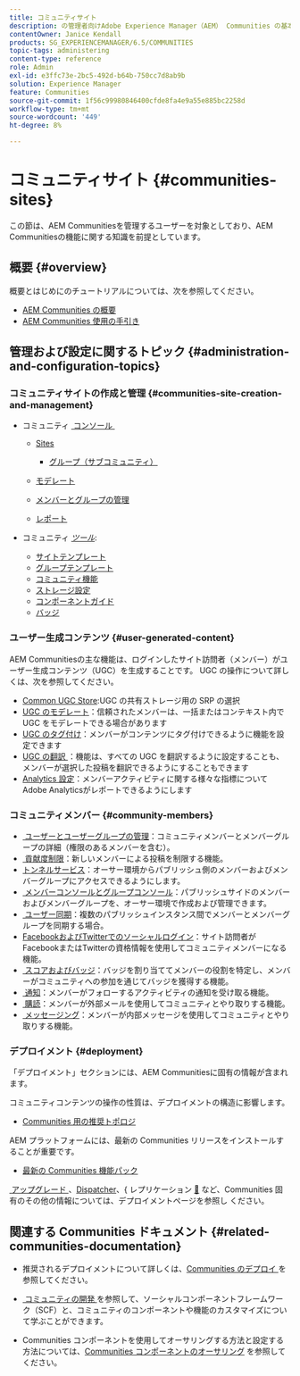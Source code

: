 ```yaml
---
title: コミュニティサイト
description: の管理者向けAdobe Experience Manager（AEM） Communities の基本事項について説明します。ユーザーは、その基本機能に精通しています。
contentOwner: Janice Kendall
products: SG_EXPERIENCEMANAGER/6.5/COMMUNITIES
topic-tags: administering
content-type: reference
role: Admin
exl-id: e3ffc73e-2bc5-492d-b64b-750cc7d8ab9b
solution: Experience Manager
feature: Communities
source-git-commit: 1f56c99980846400cfde8fa4e9a55e885bc2258d
workflow-type: tm+mt
source-wordcount: '449'
ht-degree: 8%

---
```


# コミュニティサイト {#communities-sites}

この節は、AEM Communitiesを管理するユーザーを対象としており、AEM Communitiesの機能に関する知識を前提としています。

## 概要 {#overview}

概要とはじめにのチュートリアルについては、次を参照してください。

* [AEM Communities の概要](overview.md)
* [AEM Communities 使用の手引き](getting-started.md)

## 管理および設定に関するトピック {#administration-and-configuration-topics}

### コミュニティサイトの作成と管理 {#communities-site-creation-and-management}

* コミュニティ [&#x200B; コンソール &#x200B;](consoles.md)

   * [Sites](sites-console.md)

      * [グループ（サブコミュニティ）](groups.md)

   * [モデレート](moderation.md)
   * [メンバーとグループの管理](members.md)
   * [レポート](reports.md)

* コミュニティ [*ツール*](tools.md):

   * [サイトテンプレート](sites.md)
   * [グループテンプレート](tools-groups.md)
   * [コミュニティ機能](functions.md)
   * [ストレージ設定](srp-config.md)
   * [コンポーネントガイド](components-guide.md)
   * [バッジ](badges.md)


### ユーザー生成コンテンツ {#user-generated-content}

AEM Communitiesの主な機能は、ログインしたサイト訪問者（メンバー）がユーザー生成コンテンツ（UGC）を生成することです。 UGC の操作について詳しくは、次を参照してください。

* [Common UGC Store](working-with-srp.md):UGC の共有ストレージ用の SRP の選択
* [UGC のモデレート &#x200B;](moderate-ugc.md)：信頼されたメンバーは、一括またはコンテキスト内で UGC をモデレートできる場合があります
* [UGC のタグ付け &#x200B;](tag-ugc.md)：メンバーがコンテンツにタグ付けできるように機能を設定できます
* [UGC の翻訳 &#x200B;](translate-ugc.md)：機能は、すべての UGC を翻訳するように設定することも、メンバーが選択した投稿を翻訳できるようにすることもできます
* [Analytics 設定 &#x200B;](analytics.md)：メンバーアクティビティに関する様々な指標についてAdobe Analyticsがレポートできるようにします

### コミュニティメンバー {#community-members}

* [&#x200B; ユーザーとユーザーグループの管理 &#x200B;](users.md)：コミュニティメンバーとメンバーグループの詳細（権限のあるメンバーを含む）。
* [&#x200B; 貢献度制限 &#x200B;](limits.md)：新しいメンバーによる投稿を制限する機能。
* [&#x200B; トンネルサービス &#x200B;](deploy-communities.md#tunnel-service-on-author)：オーサー環境からパブリッシュ側のメンバーおよびメンバーグループにアクセスできるようにします。
* [&#x200B; メンバーコンソールとグループコンソール &#x200B;](members.md)：パブリッシュサイドのメンバーおよびメンバーグループを、オーサー環境で作成および管理できます。
* [&#x200B; ユーザー同期 &#x200B;](sync.md)：複数のパブリッシュインスタンス間でメンバーとメンバーグループを同期する場合。
* [FacebookおよびTwitterでのソーシャルログイン &#x200B;](social-login.md)：サイト訪問者がFacebookまたはTwitterの資格情報を使用してコミュニティメンバーになる機能。
* [&#x200B; スコアおよびバッジ &#x200B;](implementing-scoring.md)：バッジを割り当ててメンバーの役割を特定し、メンバーがコミュニティへの参加を通じてバッジを獲得する機能。
* [&#x200B; 通知 &#x200B;](notifications.md)：メンバーがフォローするアクティビティの通知を受け取る機能。
* [&#x200B; 購読 &#x200B;](subscriptions.md)：メンバーが外部メールを使用してコミュニティとやり取りする機能。
* [&#x200B; メッセージング &#x200B;](messaging.md)：メンバーが内部メッセージを使用してコミュニティとやり取りする機能。

### デプロイメント {#deployment}

「デプロイメント」セクションには、AEM Communitiesに固有の情報が含まれます。

コミュニティコンテンツの操作の性質は、デプロイメントの構造に影響します。

* [Communities 用の推奨トポロジ](topologies.md)

AEM プラットフォームには、最新の Communities リリースをインストールすることが重要です。

* [最新の Communities 機能パック](deploy-communities.md#latestfeaturepack)

[&#x200B; アップグレード &#x200B;](upgrade.md)、[Dispatcher](dispatcher.md)、&lbrace; レプリケーション [&#128279;](deploy-communities.md#replication-agents-on-author) など、Communities 固有のその他の情報については、デプロイメントページを参照し  ください。

## 関連する Communities ドキュメント {#related-communities-documentation}

* 推奨されるデプロイメントについて詳しくは、[Communities のデプロイ &#x200B;](deploy-communities.md) を参照してください。

* [&#x200B; コミュニティの開発 &#x200B;](communities.md) を参照して、ソーシャルコンポーネントフレームワーク（SCF）と、コミュニティのコンポーネントや機能のカスタマイズについて学ぶことができます。

* Communities コンポーネントを使用してオーサリングする方法と設定する方法については、[Communities コンポーネントのオーサリング &#x200B;](author-communities.md) を参照してください。
